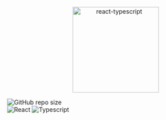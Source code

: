 <p align="center">  
    <img src="https://i.ibb.co/gF1kFqW/pngwing-com.png" alt="react-typescript" width="200">  
</p>  

![GitHub repo size](https://img.shields.io/github/repo-size/hikmetkutuk/react-movie-app?color=inactive&logo=github&style=for-the-badge)  
![React](https://img.shields.io/static/v1?&logo=react&label=react&message=18.2.0&color=5ac8e5&style=for-the-badge)
![Typescript](https://img.shields.io/static/v1?&logo=typescript&label=typescript&message=4.9.5&color=336791&style=for-the-badge)